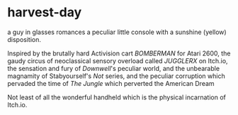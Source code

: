 # harvest-day

a guy in glasses romances a peculiar little console with a sunshine (yellow) disposition.

Inspired by the brutally hard Activision cart *BOMBERMAN* for Atari 2600, the gaudy circus of neoclassical sensory overload called *JUGGLERX* on Itch.io, the sensation and fury of *Downwell*'s peculiar world, and the unbearable magnamity of Stabyourself's *Not* series, and the peculiar corruption which pervaded the time of *The Jungle* which perverted the American Dream 

Not least of all the wonderful handheld which is the physical incarnation of Itch.io.
